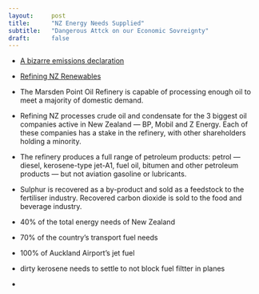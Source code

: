 ```yaml
---
layout:     post
title:      "NZ Energy Needs Supplied"
subtitle:   "Dangerous Attck on our Economic Sovreignty"
draft:      false
---
```


- [A bizarre emissions declaration](https://www.newsroom.co.nz/marsden-point-refinery-closure-to-save-100mt-co2)

- [Refining NZ Renewables](https://www.mbie.govt.nz/dmsdocument/12087-refining-nz-accelerating-renewable-energy-and-energy-efficiency-submission-pdf)


- The Marsden Point Oil Refinery is capable of processing enough oil to meet a majority of domestic demand.
- Refining NZ processes crude oil and condensate for the 3 biggest oil companies active in New Zealand — BP, Mobil and Z Energy. Each of these companies has a stake in the refinery, with other shareholders holding a minority.
- The refinery produces a full range of petroleum products: petrol — diesel, kerosene-type jet-A1, fuel oil, bitumen and other petroleum products — but not aviation gasoline or lubricants.
- Sulphur is recovered as a by-product and sold as a feedstock to the fertiliser industry. Recovered carbon dioxide is sold to the food and beverage industry.


- 40% of the total energy needs of New Zealand
- 70% of the country’s transport fuel needs
- 100% of Auckland Airport’s jet fuel

- dirty kerosene needs to settle to not block fuel filtter in planes
- 


